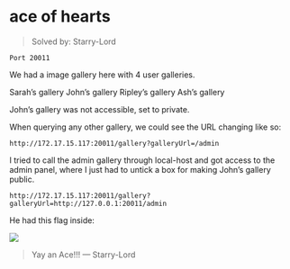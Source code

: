 # ace of hearts

> Solved by: Starry-Lord

```Port 20011```

We had a image gallery here with 4 user galleries. 

Sarah’s gallery
John’s gallery
Ripley’s gallery
Ash’s gallery

John’s gallery was not accessible, set to private.

When querying any other gallery, we could see the URL changing like so:

```http://172.17.15.117:20011/gallery?galleryUrl=/admin```

I tried to call the admin gallery through local-host and got access to the admin panel, where I just had to untick a box for making John’s gallery public.

```http://172.17.15.117:20011/gallery?galleryUrl=http://127.0.0.1:20011/admin```

He had this flag inside:

![](https://i.imgur.com/Dnqy853.png)

> Yay an Ace!!!
>   — Starry-Lord